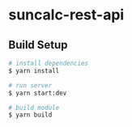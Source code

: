 # suncalc-rest-api

## Build Setup

```bash
# install dependencies
$ yarn install

# run server
$ yarn start:dev

# build module
$ yarn build

```
